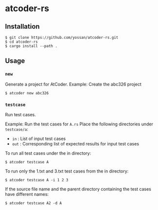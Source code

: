 # atcoder-rs

## Installation

```
$ git clone https://github.com/yossan/atcoder-rs.git
$ cd atcoder-rs
$ cargo install --path .
```

## Usage

### `new`

Generate a project for AtCoder.
Example: Create the abc326 project

```
$ atcoder new abc326
```

### `testcase`

Run test cases.

Example: Run the test cases for `A.rs`
Place the following directories under `testcase/a`:

- `in` : List of input test cases
- `out` : Corresponding list of expected results for input test cases

To run all test cases under the in directory:

```
$ atcoder testcase A
```

To run only the 1.txt and 3.txt test cases from the in directory:

```
$ atcoder testcase A -i 1 2 3
```

If the source file name and the parent directory containing the test cases have different names:

```
$ atcoder testcase A2 -d A
```

